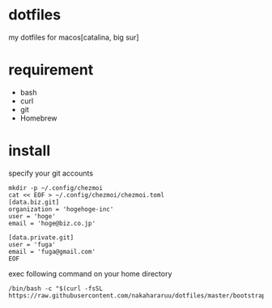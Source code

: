 # dotfiles
my dotfiles for macos[catalina, big sur]

# requirement
- bash
- curl
- git
- Homebrew

# install
specify your git accounts
```
mkdir -p ~/.config/chezmoi
cat << EOF > ~/.config/chezmoi/chezmoi.toml
[data.biz.git]
organization = 'hogehoge-inc'
user = 'hoge'
email = 'hoge@biz.co.jp'

[data.private.git]
user = 'fuga'
email = 'fuga@gmail.com'
EOF
```

exec following command on your home directory
```
/bin/bash -c "$(curl -fsSL https://raw.githubusercontent.com/nakahararuu/dotfiles/master/bootstrap.sh)"
```

